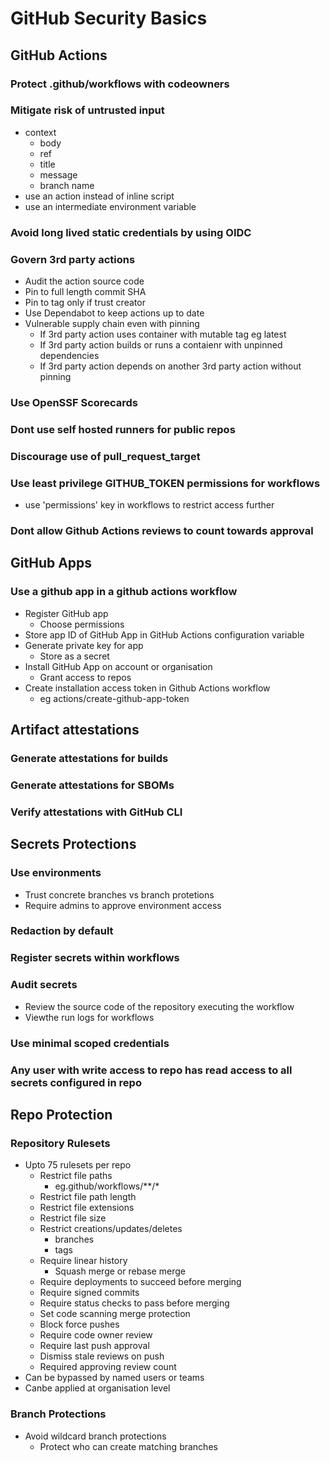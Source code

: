 # GitHub Security Basics
## GitHub Actions
### Protect .github/workflows with codeowners
### Mitigate risk of untrusted input
- context
  - body
  - ref
  - title
  - message
  - branch name
- use an action instead of inline script
- use an intermediate environment variable
### Avoid long lived static credentials by using OIDC
### Govern 3rd party actions
- Audit the action source code
- Pin to full length commit SHA
- Pin to tag only if trust creator
- Use Dependabot to keep actions up to date
- Vulnerable supply chain even with pinning
  - If 3rd party action uses container with mutable tag eg latest
  - If 3rd party action builds or runs a contaienr with unpinned dependencies
  - If 3rd party action depends on another 3rd party action without pinning
### Use OpenSSF Scorecards
### Dont use self hosted runners for public repos
### Discourage use of pull_request_target
### Use least privilege GITHUB_TOKEN permissions for workflows
- use 'permissions' key in workflows to restrict access further
### Dont allow Github Actions reviews to count towards approval
## GitHub Apps
### Use a github app in a github actions workflow
- Register GitHub app
  - Choose permissions
- Store app ID of GitHub App in GitHub Actions configuration variable
- Generate private key for app
  - Store as a secret
- Install GitHub App on account or organisation
  - Grant access to repos
- Create installation access token in Github Actions workflow
  - eg actions/create-github-app-token
## Artifact attestations
### Generate attestations for builds
### Generate attestations for SBOMs
### Verify attestations with GitHub CLI
## Secrets Protections
### Use environments
- Trust concrete branches vs branch protetions
- Require admins to approve environment access
### Redaction by default
### Register secrets within workflows
### Audit secrets
- Review the source code of the repository executing the workflow
- Viewthe run logs for workflows
### Use minimal scoped credentials
### Any user with write access to repo has read access to all secrets configured in repo
## Repo Protection
### Repository Rulesets
- Upto 75 rulesets per repo
  - Restrict file paths
    - eg.github/workflows/**/*
  - Restrict file path length
  - Restrict file extensions
  - Restrict file size
  - Restrict creations/updates/deletes
    - branches
    - tags
  - Require linear history
    - Squash merge or rebase merge
  - Require deployments to succeed before merging
  - Require signed commits
  - Require status checks to pass before merging
  - Set code scanning merge protection
  - Block force pushes
  - Require code owner review
  - Require last push approval
  - Dismiss stale reviews on push
  - Required approving review count
- Can be bypassed by named users or teams
- Canbe applied at organisation level
### Branch Protections
- Avoid wildcard branch protections
  - Protect who can create matching branches
